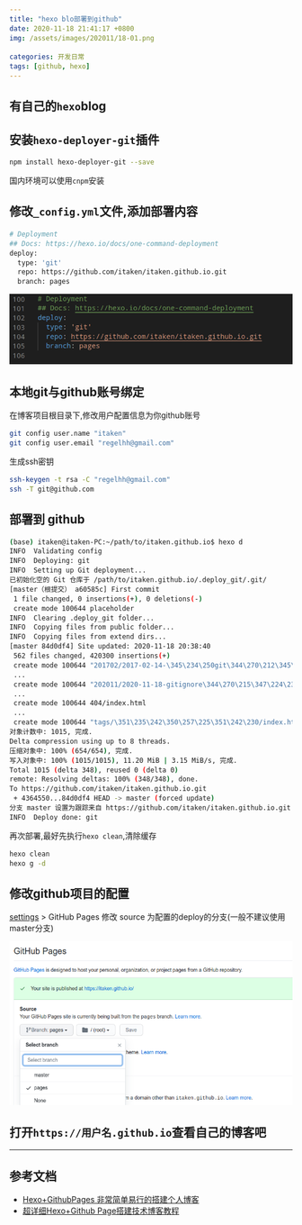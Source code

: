 ```yaml
---
title: "hexo blo部署到github"
date: 2020-11-18 21:41:17 +0800
img: /assets/images/202011/18-01.png

categories: 开发日常
tags: [github, hexo]
---
```


## 有自己的`hexo`blog

## 安装`hexo-deployer-git`插件

```bash
npm install hexo-deployer-git --save
```
国内环境可以使用`cnpm`安装

## 修改`_config.yml`文件,添加部署内容
```bash
# Deployment
## Docs: https://hexo.io/docs/one-command-deployment
deploy:
  type: 'git'
  repo: https://github.com/itaken/itaken.github.io.git
  branch: pages
```
![deploy](/assets/images/202011/18-01.png)

## 本地git与github账号绑定

在博客项目根目录下,修改用户配置信息为你github账号
```bash
git config user.name "itaken"
git config user.email "regelhh@gmail.com"
```

生成ssh密钥
```bash
ssh-keygen -t rsa -C "regelhh@gmail.com"
ssh -T git@github.com
```

## 部署到 github

```bash
(base) itaken@itaken-PC:~/path/to/itaken.github.io$ hexo d
INFO  Validating config
INFO  Deploying: git
INFO  Setting up Git deployment...
已初始化空的 Git 仓库于 /path/to/itaken.github.io/.deploy_git/.git/
[master（根提交） a60585c] First commit
 1 file changed, 0 insertions(+), 0 deletions(-)
 create mode 100644 placeholder
INFO  Clearing .deploy_git folder...
INFO  Copying files from public folder...
INFO  Copying files from extend dirs...
[master 84d0df4] Site updated: 2020-11-18 20:38:40
 562 files changed, 420300 insertions(+)
 create mode 100644 "201702/2017-02-14-\345\234\250git\344\270\212\345\273\272\347\253\213\350\207\252\345\267\261\347\232\204blog/index.html"
 ...
 create mode 100644 "202011/2020-11-18-gitignore\344\270\215\347\224\237\346\225\210/index.html"
 ...
 create mode 100644 404/index.html
 ...
 create mode 100644 "tags/\351\235\242\350\257\225\351\242\230/index.html"
对象计数中: 1015, 完成.
Delta compression using up to 8 threads.
压缩对象中: 100% (654/654), 完成.
写入对象中: 100% (1015/1015), 11.20 MiB | 3.15 MiB/s, 完成.
Total 1015 (delta 348), reused 0 (delta 0)
remote: Resolving deltas: 100% (348/348), done.
To https://github.com/itaken/itaken.github.io.git
 + 4364550...84d0df4 HEAD -> master (forced update)
分支 master 设置为跟踪来自 https://github.com/itaken/itaken.github.io.git 的远程分支 master。
INFO  Deploy done: git
```

再次部署,最好先执行`hexo clean`,清除缓存
```bash
hexo clean
hexo g -d
```

## 修改github项目的配置
[settings](https://github.com/itaken/itaken.github.io/settings) > GitHub Pages
修改 source 为配置的deploy的分支(一般不建议使用master分支)

![deploy](/assets/images/202011/18-02.png)

## 打开`https://用户名.github.io`查看自己的博客吧

---
## 参考文档
- [Hexo+GithubPages 非常简单易行的搭建个人博客](https://www.jianshu.com/p/860d3e0fff58)
- [超详细Hexo+Github Page搭建技术博客教程](https://segmentfault.com/a/1190000017986794)